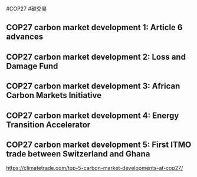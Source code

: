 #COP27 #碳交易

## **COP27 carbon market development 1: Article 6 advances**

## **COP27 carbon market development 2: Loss and Damage Fund**

## **COP27 carbon market development 3: African Carbon Markets Initiative**

## **COP27 carbon market development 4: Energy Transition Accelerator**

## **COP27 carbon market development 5: First ITMO trade between Switzerland and Ghana**


https://climatetrade.com/top-5-carbon-market-developments-at-cop27/
